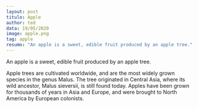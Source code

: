 ```yaml
---
layout: post
titulo: Apple
author: ted
data: 19/05/2020
image: apple.png
tag: apple
resumo: "An apple is a sweet, edible fruit produced by an apple tree."
---
```

An apple is a sweet, edible fruit produced by an apple tree.

Apple trees are cultivated worldwide, and are the most widely grown species in
the genus Malus. The tree originated in Central Asia, where its wild ancestor,
Malus sieversii, is still found today. Apples have been grown for thousands of
years in Asia and Europe, and were brought to North America by European
colonists.